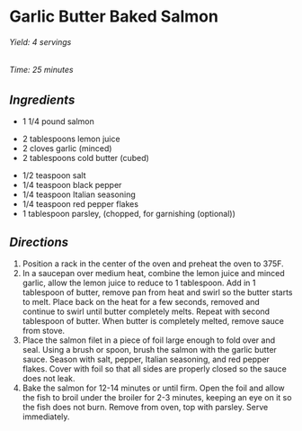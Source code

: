 # Garlic Butter Baked Salmon

######  Yield: 4 servings
######  Time:  25 minutes

##  *Ingredients*
- 1 1/4 pound salmon
<!--  -->
- 2 tablespoons lemon juice
- 2 cloves garlic (minced)
- 2 tablespoons cold butter (cubed)
<!--  -->
- 1/2 teaspoon salt
- 1/4 teaspoon black pepper
- 1/4 teaspoon Italian seasoning
- 1/4 teaspoon red pepper flakes
- 1 tablespoon parsley, (chopped, for garnishing (optional))

##  *Directions*
1. Position a rack in the center of the oven and preheat the oven to 375F.
2. In a saucepan over medium heat, combine the lemon juice and minced garlic, allow the lemon juice to reduce to 1 tablespoon. Add in 1 tablespoon of butter, remove pan from heat and swirl so the butter starts to melt. Place back on the heat for a few seconds, removed and continue to swirl until butter completely melts. Repeat with second tablespoon of butter. When butter is completely melted, remove sauce from stove.
3. Place the salmon filet in a piece of foil large enough to fold over and seal. Using a brush or spoon, brush the salmon with the garlic butter sauce. Season with salt, pepper, Italian seasoning, and red pepper flakes. Cover with foil so that all sides are properly closed so the sauce does not leak.
4. Bake the salmon for 12-14 minutes or until firm. Open the foil and allow the fish to broil under the broiler for 2-3 minutes, keeping an eye on it so the fish does not burn. Remove from oven, top with parsley. Serve immediately.